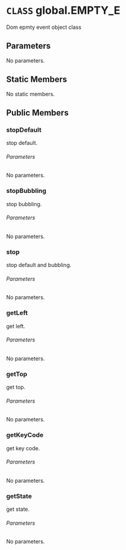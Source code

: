 # `CLASS` global.EMPTY_E
Dom epmty event object class

## Parameters
No parameters.

## Static Members
No static members.

## Public Members

### stopDefault
stop default.
###### Parameters
No parameters.

### stopBubbling
stop bubbling.
###### Parameters
No parameters.

### stop
stop default and bubbling.
###### Parameters
No parameters.

### getLeft
get left.
###### Parameters
No parameters.

### getTop
get top.
###### Parameters
No parameters.

### getKeyCode
get key code.
###### Parameters
No parameters.

### getState
get state.
###### Parameters
No parameters.

